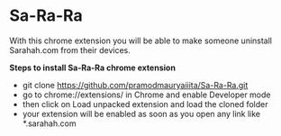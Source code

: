 # Sa-Ra-Ra
With this chrome extension you will be able to make someone uninstall Sarahah.com from their devices.

**Steps to install Sa-Ra-Ra chrome extension**
- git clone https://github.com/pramodmauryaiiita/Sa-Ra-Ra.git
- go to chrome://extensions/ in Chrome and enable Developer mode
- then click on Load unpacked extension and load the cloned folder
- your extension will be enabled as soon as you open any link like *.sarahah.com
